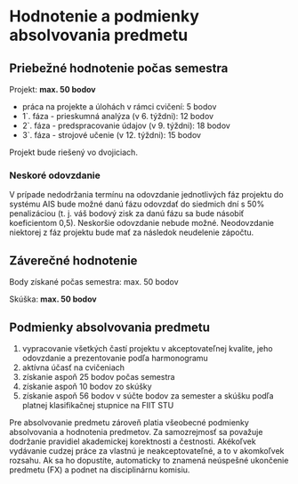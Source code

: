# Hodnotenie a podmienky absolvovania predmetu

## Priebežné hodnotenie počas semestra

Projekt: **max. 50 bodov**
* práca na projekte a úlohách v rámci cvičení: 5 bodov
* 1`. fáza - prieskumná analýza (v 6. týždni): 12 bodov
* 2`. fáza - predspracovanie údajov (v 9. týždni): 18 bodov
* 3`. fáza - strojové učenie (v 12. týždni): 15 bodov

Projekt bude riešený vo dvojiciach.

### Neskoré odovzdanie

V prípade nedodržania termínu na odovzdanie jednotlivých fáz projektu do systému AIS bude možné danú fázu odovzdať do siedmich dní s 50% penalizáciou (t. j. váš bodový zisk za danú fázu sa bude násobiť koeficientom 0,5). Neskoršie odovzdanie nebude možné. Neodovzdanie niektorej z fáz projektu bude mať za následok neudelenie zápočtu.

## Záverečné hodnotenie

Body získané počas semestra: max. 50 bodov

Skúška: **max. 50 bodov**

## Podmienky absolvovania predmetu

1. vypracovanie všetkých častí projektu v akceptovateľnej kvalite, jeho odovzdanie a prezentovanie podľa harmonogramu
2. aktívna účasť na cvičeniach
3. získanie aspoň 25 bodov počas semestra
4. získanie aspoň 10 bodov zo skúšky
5. získanie aspoň 56 bodov v súčte bodov za semester a skúšku podľa platnej klasifikačnej stupnice na FIIT STU

Pre absolvovanie predmetu zároveň platia všeobecné podmienky absolvovania a hodnotenia predmetov. Za samozrejmosť sa považuje dodržanie pravidiel akademickej korektnosti a čestnosti. Akékoľvek vydávanie cudzej práce za vlastnú je neakceptovateľné, a to v akomkoľvek rozsahu. Ak sa ho dopustíte, automaticky to znamená neúspešné ukončenie predmetu (FX) a podnet na disciplinárnu komisiu.
